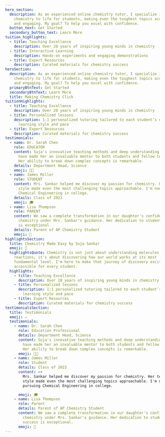 ```yaml
---
hero_section:
  description: As an experienced online chemistry tutor, I specialize in bringing
    chemistry to life for students, making even the toughest topics accessible
    and engaging. My goal? To help you excel with confidence.
  button_text: Get Started
  secondary_button_text: Learn More
tuition_highlights:
  - title: Teaching Excellence
    description: Over 20 years of inspiring young minds in chemistry
  - title: Interactive Learning
    description: Hands-on experiments and engaging demonstrations
  - title: Expert Resources
    description: Curated materials for chemistry success
heroSection:
  description: As an experienced online chemistry tutor, I specialize in bringing
    chemistry to life for students, making even the toughest topics accessible
    and engaging. My goal? To help you excel with confidence.
  primaryBtnText: Get Started
  secondaryBtnText: Learn More
  title: Making Chemistry Click
tuitionHighlights:
  - title: Teaching Excellence
    description: Over 20 years of inspiring young minds in chemistry
  - title: Personalized lessons
    description: 1:1 personalized tutoring tailored to each student’s unique
      learning style and pace
  - title: Expert Resources
    description: Curated materials for chemistry success
testimonials:
  - name: Dr. Sarah Chen
    role: EDUCATOR
    content: Suja's innovative teaching methods and deep understanding of chemistry
      have made her an invaluable mentor to both students and fellow teachers.
      Her ability to break down complex concepts is remarkable.
    details: Department Head, Science
    emoji: 👩‍🔬
  - name: James Miller
    role: STUDENT
    content: Mrs. Sankar helped me discover my passion for chemistry. Her teaching
      style made even the most challenging topics approachable. I'm now pursuing
      Chemical Engineering in college.
    details: Class of 2023
    emoji: 🎓
  - name: Lisa Thompson
    role: PARENT
    content: We saw a complete transformation in our daughter's confidence with
      chemistry under Mrs. Sankar's guidance. Her dedication to student success
      is exceptional.
    details: Parent of AP Chemistry Student
    emoji: 👋
highlightsSection:
  title: Chemistry Made Easy by Suja Sankar
  emoji: 🧪
  highlightsQuote: Chemistry is not just about understanding molecules and
    reactions; it's about discovering how our world works at its most
    fundamental level. I'm here to make that journey of discovery exciting and
    accessible for every student.
  highlights:
    - title: Teaching Excellence
      description: Over 20 years of inspiring young minds in chemistry
    - title: Personalized lessons
      description: 1:1 personalized tutoring tailored to each student’s unique
        learning style and pace
    - title: Expert Resources
      description: Curated materials for chemistry success
testimonialsSection:
  title: Testimonials
  emoji: ✍️
  testimonials:
    - name: Dr. Sarah Chen
      role: Education Professional
      details: Department Head, Science
      content: Suja's innovative teaching methods and deep understanding of chemistry
        have made her an invaluable mentor to both students and fellow teachers.
        Her ability to break down complex concepts is remarkable.
      emoji: 👩‍🔬
    - name: James Miller
      role: Student
      details: Class of 2023
      content: >+
        Mrs. Sankar helped me discover my passion for chemistry. Her teaching
        style made even the most challenging topics approachable. I'm now
        pursuing Chemical Engineering in college.

      emoji: 🎓
    - name: Lisa Thompson
      role: Parent
      details: Parent of AP Chemistry Student
      content: We saw a complete transformation in our daughter's confidence with
        chemistry under Mrs. Sankar's guidance. Her dedication to student
        success is exceptional.
      emoji: 👋
---
```

